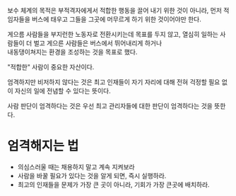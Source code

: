 보수 체계의 목적은 부적격자에게서 적합한 행동을 끌어 내기 위한 것이 아니라, 먼저 적임자들을 버스에 태우고 그들을 그곳에 머무르게 하기 위한 것이어야만 한다.   

게으름 사람들을 부지런한 노동자로 전환시키는데 목표를 두지 않고, 열심히 일하는 사람들이 더 벌고 게으른 사람들은 버스에서 뛰어내리게 하거나  
내동댕이쳐지는 환경을 조성하는 것을 목표로 했다.   

"적합한" 사람이 중요한 자산이다.  

엄격하지만 비저하지 않다는 것은 최고 인재들이 자기 자리에 대해 전혀 걱정할 필요 없이 자신의 일에 전념할 수 있다는 뜻이다.   


사람 판단이 엄격하다는 것은 우선 최고 관리자들에 대한 판단이 엄격하다는 것을 뜻한다.  

# 엄격해지는 법 

- 의심스러울 때는 채용하지 말고 계속 지켜보라  
- 사람을 바꿀 필요가 있다는 것을 알게 되면, 즉시 실행하라. 
- 최고의 인재들을 문제가 가장 큰 곳이 아니라, 기회가 가장 큰곳에 배치하라. 

